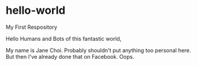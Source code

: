 # hello-world
My First Respository

Hello Humans and Bots of this fantastic world,

My name is Jane Choi.
Probably shouldn't put anything too personal here.
But then I've already done that on Facebook. 
Oops.
